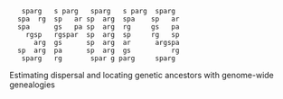 ```
   sparg   s parg   sparg   s parg  sparg 
  spa  rg  sp   ar sp  arg  spa    sp   ar
  spa      gs   pa sp  arg  rg     gs   pa
    rgsp   rgspar  sp  arg  sp     rg   sp
      arg  gs      sp  arg  ar      argspa
  sp  arg  pa      sp  arg  gs          rg
   sparg   rg       spar g parg     sparg
```

Estimating dispersal and locating genetic ancestors with genome-wide genealogies

